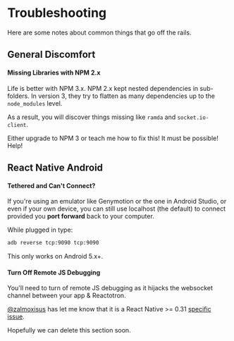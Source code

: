 # Troubleshooting

Here are some notes about common things that go off the rails.

## General Discomfort
#### Missing Libraries with NPM 2.x

Life is better with NPM 3.x. NPM 2.x kept nested dependencies in sub-folders.  In version 3, they try to flatten as many dependencies up to the `node_modules` level.

As a result, you will discover things missing like `ramda` and `socket.io-client`.  

Either upgrade to NPM 3 or teach me how to fix this!  It must be possible!  Help!

## React Native Android

#### Tethered and Can't Connect?

If you're using an emulator like Genymotion or the one in Android Studio, or even if your own device, you can still use localhost (the default) to connect provided you __port forward__ back to your computer.

While plugged in type:

```sh
adb reverse tcp:9090 tcp:9090
```

This only works on Android 5.x+.


#### Turn Off Remote JS Debugging

You'll need to turn of remote JS debugging as it hijacks the websocket channel between your app & Reactotron.  

[@zalmoxisus](https://github.com/zalmoxisus) has let me know that it is a React Native >= 0.31 [specific issue](https://github.com/facebook/react-native/issues/9523).  

Hopefully we can delete this section soon.

